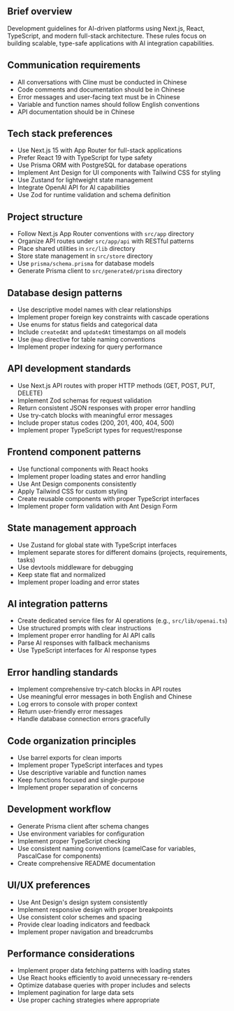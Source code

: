## Brief overview
Development guidelines for AI-driven platforms using Next.js, React, TypeScript, and modern full-stack architecture. These rules focus on building scalable, type-safe applications with AI integration capabilities.

## Communication requirements
- All conversations with Cline must be conducted in Chinese
- Code comments and documentation should be in Chinese
- Error messages and user-facing text must be in Chinese
- Variable and function names should follow English conventions
- API documentation should be in Chinese

## Tech stack preferences
- Use Next.js 15 with App Router for full-stack applications
- Prefer React 19 with TypeScript for type safety
- Use Prisma ORM with PostgreSQL for database operations
- Implement Ant Design for UI components with Tailwind CSS for styling
- Use Zustand for lightweight state management
- Integrate OpenAI API for AI capabilities
- Use Zod for runtime validation and schema definition

## Project structure
- Follow Next.js App Router conventions with `src/app` directory
- Organize API routes under `src/app/api` with RESTful patterns
- Place shared utilities in `src/lib` directory
- Store state management in `src/store` directory
- Use `prisma/schema.prisma` for database models
- Generate Prisma client to `src/generated/prisma` directory

## Database design patterns
- Use descriptive model names with clear relationships
- Implement proper foreign key constraints with cascade operations
- Use enums for status fields and categorical data
- Include `createdAt` and `updatedAt` timestamps on all models
- Use `@map` directive for table naming conventions
- Implement proper indexing for query performance

## API development standards
- Use Next.js API routes with proper HTTP methods (GET, POST, PUT, DELETE)
- Implement Zod schemas for request validation
- Return consistent JSON responses with proper error handling
- Use try-catch blocks with meaningful error messages
- Include proper status codes (200, 201, 400, 404, 500)
- Implement proper TypeScript types for request/response

## Frontend component patterns
- Use functional components with React hooks
- Implement proper loading states and error handling
- Use Ant Design components consistently
- Apply Tailwind CSS for custom styling
- Create reusable components with proper TypeScript interfaces
- Implement proper form validation with Ant Design Form

## State management approach
- Use Zustand for global state with TypeScript interfaces
- Implement separate stores for different domains (projects, requirements, tasks)
- Use devtools middleware for debugging
- Keep state flat and normalized
- Implement proper loading and error states

## AI integration patterns
- Create dedicated service files for AI operations (e.g., `src/lib/openai.ts`)
- Use structured prompts with clear instructions
- Implement proper error handling for AI API calls
- Parse AI responses with fallback mechanisms
- Use TypeScript interfaces for AI response types

## Error handling standards
- Implement comprehensive try-catch blocks in API routes
- Use meaningful error messages in both English and Chinese
- Log errors to console with proper context
- Return user-friendly error messages
- Handle database connection errors gracefully

## Code organization principles
- Use barrel exports for clean imports
- Implement proper TypeScript interfaces and types
- Use descriptive variable and function names
- Keep functions focused and single-purpose
- Implement proper separation of concerns

## Development workflow
- Generate Prisma client after schema changes
- Use environment variables for configuration
- Implement proper TypeScript checking
- Use consistent naming conventions (camelCase for variables, PascalCase for components)
- Create comprehensive README documentation

## UI/UX preferences
- Use Ant Design's design system consistently
- Implement responsive design with proper breakpoints
- Use consistent color schemes and spacing
- Provide clear loading indicators and feedback
- Implement proper navigation and breadcrumbs

## Performance considerations
- Implement proper data fetching patterns with loading states
- Use React hooks efficiently to avoid unnecessary re-renders
- Optimize database queries with proper includes and selects
- Implement pagination for large data sets
- Use proper caching strategies where appropriate
